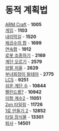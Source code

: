 # 동적 계획법
[ARM Craft](https://github.com/wayandway/algorithms-cpp/blob/master/BOJ/DP/1005.cpp) - **1005** <br>
[게임](https://github.com/wayandway/algorithms-cpp/blob/master/BOJ/DP/1103.cpp) - **1103** <br>
[내리막길](https://github.com/wayandway/algorithms-cpp/blob/master/BOJ/DP/1520.cpp) - **1520** <br>
[제곱수의 합](https://github.com/wayandway/algorithms-cpp/blob/master/BOJ/DP/1699.cpp) - **1699** <br>
[연속합](https://github.com/wayandway/algorithms-cpp/blob/master/BOJ/DP/1912.cpp) - **1912** <br>
[로봇 조종하기](https://github.com/wayandway/algorithms-cpp/blob/master/BOJ/DP/2169.cpp) - **2169** <br>
[계단 오르기](https://github.com/wayandway/algorithms-cpp/blob/master/BOJ/DP/2579.cpp) - **2579** <br>
[양팔 저울](https://github.com/wayandway/algorithms-cpp/blob/master/BOJ/DP/2629.cpp) - **2629** <br>
[부녀회장이 될테야](https://github.com/wayandway/algorithms-cpp/blob/master/BOJ/DP/2775.cpp) - **2775** <br>
[LCS](https://github.com/wayandway/algorithms-cpp/blob/master/BOJ/DP/9251.cpp) - **9251** <br>
[쉬운 계단 수](https://github.com/wayandway/algorithms-cpp/blob/master/BOJ/DP/10844.cpp) - **10844** <br>
[팰린드롬?](https://github.com/wayandway/algorithms-cpp/blob/master/BOJ/DP/10942.cpp) - **10942** <br>
[이항 계수2](https://github.com/wayandway/algorithms-cpp/blob/master/BOJ/DP/11051.cpp) - **11051** <br>
[2xn 타일링](https://github.com/wayandway/algorithms-cpp/blob/master/BOJ/DP/11726.cpp) - **11726** <br>
[1로 만들기 2](https://github.com/wayandway/algorithms-cpp/blob/master/BOJ/DP/12852.cpp) - **12852** <br>
[타일 장식물](https://github.com/wayandway/algorithms-cpp/blob/master/BOJ/DP/13301.cpp) - **13301** <br>
[퇴사](https://github.com/wayandway/algorithms-cpp/blob/master/BOJ/DP/14501.cpp) - **14501** <br>